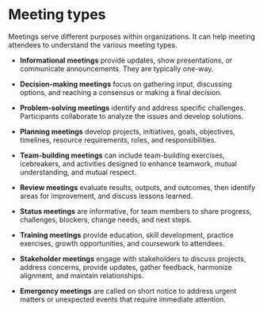 # Meeting types

Meetings serve different purposes within organizations. It can help meeting attendees to understand the various meeting types.

* **Informational meetings** provide updates, show presentations, or communicate announcements. They are typically one-way.

* **Decision-making meetings** focus on gathering input, discussing options, and reaching a consensus or making a final decision.

* **Problem-solving meetings** identify and address specific challenges. Participants collaborate to analyze the issues and develop solutions.

* **Planning meetings** develop projects, initiatives, goals, objectives, timelines, resource requirements, roles, and responsibilities.

* **Team-building meetings** can include team-building exercises, icebreakers, and activities designed to enhance teamwork, mutual understanding, and mutual respect.

* **Review meetings** evaluate results, outputs, and outcomes, then identify areas for improvement, and discuss lessons learned.

* **Status meetings** are informative, for team members to share progress, challenges, blockers, change needs, and next steps.

* **Training meetings** provide education, skill development, practice exercises, growth opportunities, and coursework to attendees.

* **Stakeholder meetings** engage with stakeholders to discuss projects, address concerns, provide updates, gather feedback, harmonize alignment, and maintain relationships.

* **Emergency meetings** are called on short notice to address urgent matters or unexpected events that require immediate attention.
